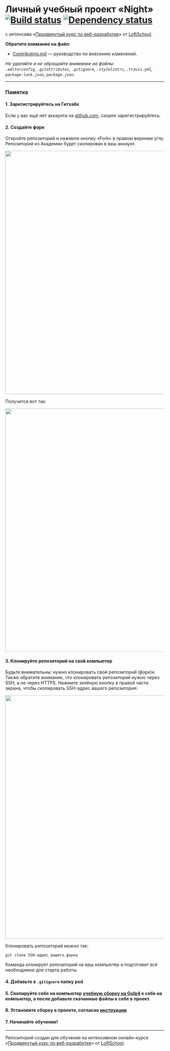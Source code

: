 # Личный учебный проект «Night» [![Build status][travis-image]][travis-url] [![Dependency status][dependency-image]][dependency-url]
с интенсива «[Продвинутый курс по веб-разработке](https://loftschool.com/course/web-development)» от [LoftSchool](https://loftschool.com).

**Обратите внимание на файл:**

- [Contributing.md](Contributing.md) — руководство по внесению изменений.

_Не удаляйте и не обращайте внимание на файлы:_<br>
_`.editorconfig`, `.gitattributes`, `.gitignore`, `.stylelintrc`, `.travis.yml`, `package-lock.json`, `package.json`._

---

### Памятка

#### 1. Зарегистрируйтесь на Гитхабе

Если у вас ещё нет аккаунта на [github.com](https://github.com/join), скорее зарегистрируйтесь.

#### 2. Создайте форк

Откройте репозиторий и нажмите кнопку «Fork» в правом верхнем углу. Репозиторий из Академии будет скопирован в ваш аккаунт.

<img width="769" alt="" src="https://cloud.githubusercontent.com/assets/10909/15455696/52f9152e-206d-11e6-9e2d-5c6a68f29419.png">

Получится вот так:

<img width="769" alt="" src="https://cloud.githubusercontent.com/assets/10909/15455697/531c27c6-206d-11e6-80d5-365e13dd691d.png">

#### 3. Клонируйте репозиторий на свой компьютер

Будьте внимательны: нужно клонировать свой репозиторий (форк)и. Также обратите внимание, что клонировать репозиторий нужно через SSH, а не через HTTPS. Нажмите зелёную кнопку в правой части экрана, чтобы скопировать SSH-адрес вашего репозитория:

<img width="769" alt="" src="https://cloud.githubusercontent.com/assets/10909/26306255/51a677ea-3efb-11e7-8f8f-b2f929bfda21.png">

Клонировать репозиторий можно так:

```
git clone SSH-адрес_вашего_форка
```

Команда клонирует репозиторий на ваш компьютер и подготовит всё необходимое для старта работы.

#### 4. Добавьте в ```.gitignore``` папку psd

#### 5. Скопируйте себе на компьютер [учебную сборку на Gulp4](https://github.com/loftschool/gulp-builder-dz1) к себе на компьютер, а после добавьте скачанные файлы к себе в проект.

#### 6. Установите сборку в проекте, согласно [инструкции](https://github.com/loftschool/gulp-builder-dz1)

#### 7. Начинайте обучение!
---

Репозиторий создан для обучения на интенсивном онлайн-курсе «[Продвинутый курс по веб-разработке](https://loftschool.com/course/web-development)» от [LoftSchool](https://loftschool.com).

[travis-image]: https://travis-ci.org/htmlacademy-adaptive/367171-pink.svg?branch=master
[travis-url]: https://travis-ci.org/htmlacademy-adaptive/367171-pink
[dependency-image]: https://david-dm.org/htmlacademy-adaptive/367171-pink/dev-status.svg?style=flat-square
[dependency-url]: https://david-dm.org/htmlacademy-adaptive/367171-pink?type=dev
